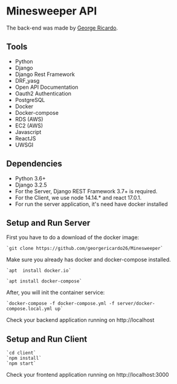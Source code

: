 # Minesweeper API

The back-end was made by [George Ricardo](https://github.com/georgericardo26).

Tools
------------
- Python
- Django
- Django Rest Framework
- DRF_yasg
- Open API Documentation
- Oauth2 Authentication
- PostgreSQL
- Docker
- Docker-compose
- RDS (AWS)
- EC2 (AWS)
- Javascript
- ReactJS
- UWSGI

Dependencies
------------
- Python 3.6+
- Django 3.2.5
- For the Server, Django REST Framework 3.7+ is required.
- For the Client, we use node 14.14.* and react 17.0.1.
- For run the server application, it's need have docker installed

Setup and Run Server
------------
First you have to do a download of the docker image:

    `git clone https://github.com/georgericardo26/Minesweeper`

Make sure you already has docker and docker-compose installed.

    `apt  install docker.io`
 
    `apt install docker-compose`

After, you will init the container service:

    `docker-compose -f docker-compose.yml -f server/docker-compose.local.yml up`

Check your backend application running on http://localhost 

Setup and Run Client
------------

    `cd client`
    `npm install`
    `npm start`

Check your frontend application running on http://localhost:3000




